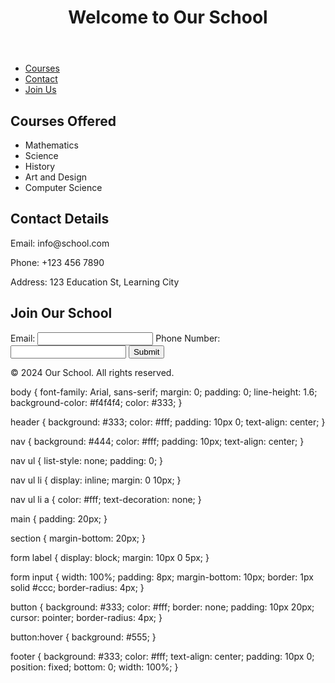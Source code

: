 <!DOCTYPE html>
<html lang="en">
<head>
    <meta charset="UTF-8">
    <meta name="viewport" content="width=device-width, initial-scale=1.0">
    <title>School Website</title>
    <link rel="stylesheet" href="styles.css">
</head>
<body>
    <header>
        <h1>Welcome to Our School</h1>
    </header>
    <nav>
        <ul>
            <li><a href="#courses">Courses</a></li>
            <li><a href="#contact">Contact</a></li>
            <li><a href="#join">Join Us</a></li>
        </ul>
    </nav>
    <main>
        <section id="courses">
            <h2>Courses Offered</h2>
            <ul>
                <li>Mathematics</li>
                <li>Science</li>
                <li>History</li>
                <li>Art and Design</li>
                <li>Computer Science</li>
            </ul>
        </section>
        <section id="contact">
            <h2>Contact Details</h2>
            <p>Email: info@school.com</p>
            <p>Phone: +123 456 7890</p>
            <p>Address: 123 Education St, Learning City</p>
        </section>
        <section id="join">
            <h2>Join Our School</h2>
            <form id="joinForm">
                <label for="email">Email:</label>
                <input type="email" id="email" name="email" required>
                <label for="phone">Phone Number:</label>
                <input type="tel" id="phone" name="phone" required>
                <button type="submit">Submit</button>
            </form>
            <p id="response"></p>
        </section>
    </main>
    <footer>
        <p>&copy; 2024 Our School. All rights reserved.</p>
    </footer>
    <script src="script.js"></script>
</body>
</html>
body {
    font-family: Arial, sans-serif;
    margin: 0;
    padding: 0;
    line-height: 1.6;
    background-color: #f4f4f4;
    color: #333;
}

header {
    background: #333;
    color: #fff;
    padding: 10px 0;
    text-align: center;
}

nav {
    background: #444;
    color: #fff;
    padding: 10px;
    text-align: center;
}

nav ul {
    list-style: none;
    padding: 0;
}

nav ul li {
    display: inline;
    margin: 0 10px;
}

nav ul li a {
    color: #fff;
    text-decoration: none;
}

main {
    padding: 20px;
}

section {
    margin-bottom: 20px;
}

form label {
    display: block;
    margin: 10px 0 5px;
}

form input {
    width: 100%;
    padding: 8px;
    margin-bottom: 10px;
    border: 1px solid #ccc;
    border-radius: 4px;
}

button {
    background: #333;
    color: #fff;
    border: none;
    padding: 10px 20px;
    cursor: pointer;
    border-radius: 4px;
}

button:hover {
    background: #555;
}

footer {
    background: #333;
    color: #fff;
    text-align: center;
    padding: 10px 0;
    position: fixed;
    bottom: 0;
    width: 100%;
}
